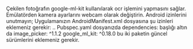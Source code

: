 Çekilen fotoğrafın google-ml-kit kullanılarak ocr işlemini yapmasını sağlar.
Emülatörden kamera ayarlarını webcam olarak değiştirin.
Android izinlerini unutmayın; 
Uygulamanızın AndroidManifest.xml dosyasına şu izinleri eklemeniz gerekir:
<uses-permission android:name="android.permission.CAMERA" />
<uses-permission android:name="android.permission.READ_EXTERNAL_STORAGE" />
<uses-permission android:name="android.permission.WRITE_EXTERNAL_STORAGE" />
..
Pubspec.yaml dosyanızda dependencies: başlığı altın da 
image_picker: ^1.1.2
google_ml_kit: ^0.18.0
bu iki paketin güncel sürümlerini eklemeniz gerekir.
